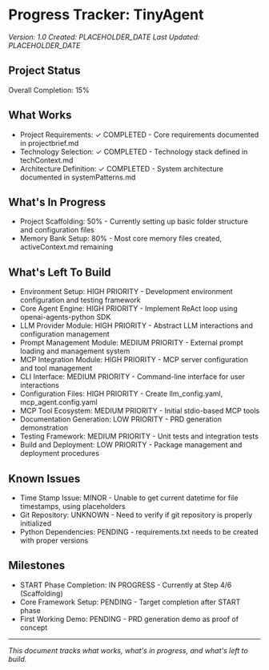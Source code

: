 # Progress Tracker: TinyAgent
*Version: 1.0*
*Created: PLACEHOLDER_DATE*
*Last Updated: PLACEHOLDER_DATE*

## Project Status
Overall Completion: 15%

## What Works
- Project Requirements: ✓ COMPLETED - Core requirements documented in projectbrief.md
- Technology Selection: ✓ COMPLETED - Technology stack defined in techContext.md
- Architecture Definition: ✓ COMPLETED - System architecture documented in systemPatterns.md

## What's In Progress
- Project Scaffolding: 50% - Currently setting up basic folder structure and configuration files
- Memory Bank Setup: 80% - Most core memory files created, activeContext.md remaining

## What's Left To Build
- Environment Setup: HIGH PRIORITY - Development environment configuration and testing framework
- Core Agent Engine: HIGH PRIORITY - Implement ReAct loop using openai-agents-python SDK
- LLM Provider Module: HIGH PRIORITY - Abstract LLM interactions and configuration management
- Prompt Management Module: MEDIUM PRIORITY - External prompt loading and management system
- MCP Integration Module: HIGH PRIORITY - MCP server configuration and tool management
- CLI Interface: MEDIUM PRIORITY - Command-line interface for user interactions
- Configuration Files: HIGH PRIORITY - Create llm_config.yaml, mcp_agent.config.yaml
- MCP Tool Ecosystem: MEDIUM PRIORITY - Initial stdio-based MCP tools
- Documentation Generation: LOW PRIORITY - PRD generation demonstration
- Testing Framework: MEDIUM PRIORITY - Unit tests and integration tests
- Build and Deployment: LOW PRIORITY - Package management and deployment procedures

## Known Issues
- Time Stamp Issue: MINOR - Unable to get current datetime for file timestamps, using placeholders
- Git Repository: UNKNOWN - Need to verify if git repository is properly initialized
- Python Dependencies: PENDING - requirements.txt needs to be created with proper versions

## Milestones
- START Phase Completion: IN PROGRESS - Currently at Step 4/6 (Scaffolding)
- Core Framework Setup: PENDING - Target completion after START phase
- First Working Demo: PENDING - PRD generation demo as proof of concept

---

*This document tracks what works, what's in progress, and what's left to build.* 